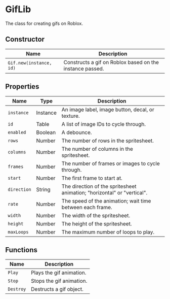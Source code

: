 # GifLib
The class for creating gifs on Roblox.

## Constructor
| Name | Description |
| ----------- | ----------- |
| ```Gif.new(instance, id)``` | Constructs a gif on Roblox based on the instance passed. |

## Properties
| Name | Type | Description |
| ----------- | ----------- | ----------- |
| ```instance``` | Instance | An image label, image button, decal, or texture. |
| ```id``` | Table | A list of image IDs to cycle through. |
| ```enabled``` | Boolean | A debounce. |
| ```rows``` | Number | The number of rows in the spritesheet. |
| ```columns``` | Number | The number of columns in the spritesheet. |
| ```frames``` | Number | The number of frames or images to cycle through. |
| ```start``` | Number | The first frame to start at. |
| ```direction``` | String | The direction of the spritesheet animation; "horizontal" or "vertical". |
| ```rate``` | Number | The speed of the animation; wait time between each frame. |
| ```width``` | Number | The width of the spritesheet. |
| ```height``` | Number | The height of the spritesheet. |
| ```maxLoops``` | Number | The maximum number of loops to play. |

## Functions
| Name | Description |
| ----------- | ----------- |
| ```Play``` | Plays the gif animation. |
| ```Stop``` | Stops the gif animation. |
| ```Destroy``` | Destructs a gif object. |
